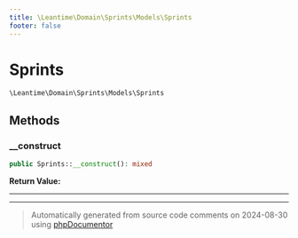 ```yaml
---
title: \Leantime\Domain\Sprints\Models\Sprints
footer: false
---
```


# Sprints




`\Leantime\Domain\Sprints\Models\Sprints`




## Methods

### __construct



```php
public Sprints::__construct(): mixed
```









**Return Value:**





---


---
> Automatically generated from source code comments on 2024-08-30 using [phpDocumentor](http://www.phpdoc.org/)
